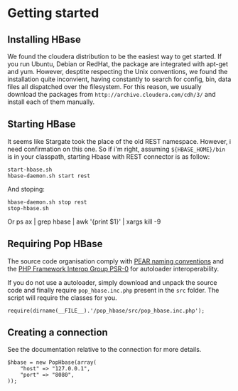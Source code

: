 Getting started
===============

Installing HBase
----------------

We found the cloudera distribution to be the easiest way to get started. If you run Ubuntu, Debian or RedHat, the package are integrated with apt-get and yum. However, desptite respecting the Unix conventions, we found the installation quite inconvient, having constantly to search for config, bin, data files all dispatched over the filesystem. For this reason, we usually download the packages from `http://archive.cloudera.com/cdh/3/` and install each of them manually.

Starting HBase
--------------

It seems like Stargate took the place of the old REST namespace. However, i need confirmation on this one. So if i'm right, assuming `${HBASE_HOME}/bin` is in your classpath, starting Hbase with REST connector is as follow:

	start-hbase.sh
	hbase-daemon.sh start rest

And stoping:

	hbase-daemon.sh stop rest
	stop-hbase.sh
Or
	ps ax | grep hbase | awk '{print $1}' | xargs kill -9

Requiring Pop HBase
-------------------

The source code organisation comply with [PEAR naming conventions][pear] and the [PHP Framework Interop Group PSR-0][psr] for autoloader interoperability.

If you do not use a autoloader, simply download and unpack the source code and finally require `pop_hbase.inc.php` present in the `src` folder. The script will require the classes for you.

	require(dirname(__FILE__).'/pop_hbase/src/pop_hbase.inc.php');

Creating a connection
---------------------

See the documentation relative to the connection for more details.

	$hbase = new PopHbase(array(
		"host" => "127.0.0.1",
		"port" => "8080",
	));


[pear]: http://pear.php.net/ "PEAR projects"
[psr]: http://groups.google.com/group/php-standards/web/psr-0-final-proposal "PHP Framework Interop Group"